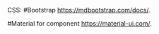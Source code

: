 
CSS: 
#Bootstrap
https://mdbootstrap.com/docs/.

#Material for component
https://material-ui.com/.
